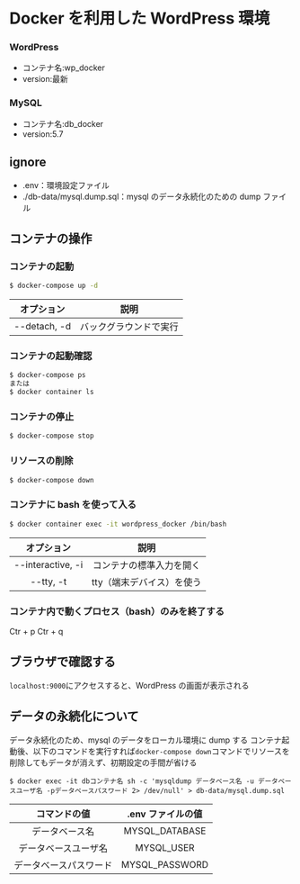 # Docker を利用した WordPress 環境

### WordPress

- コンテナ名:wp_docker
- version:最新

### MySQL

- コンテナ名:db_docker
- version:5.7

## ignore

- .env：環境設定ファイル
- ./db-data/mysql.dump.sql：mysql のデータ永続化のための dump ファイル

## コンテナの操作

### コンテナの起動

```bash
$ docker-compose up -d
```

|  オプション  |          説明          |
| :----------: | :--------------------: |
| --detach, -d | バックグラウンドで実行 |

### コンテナの起動確認

```bash
$ docker-compose ps
または
$ docker container ls
```

### コンテナの停止

```bash
$ docker-compose stop
```

### リソースの削除

```bash
$ docker-compose down
```

### コンテナに bash を使って入る

```bash
$ docker container exec -it wordpress_docker /bin/bash
```

|    オプション     |           説明            |
| :---------------: | :-----------------------: |
| --interactive, -i | コンテナの標準入力を開く  |
|     --tty, -t     | tty（端末デバイス）を使う |

### コンテナ内で動くプロセス（bash）のみを終了する

Ctr + p
Ctr + q

## ブラウザで確認する

`localhost:9000`にアクセスすると、WordPress の画面が表示される

## データの永続化について

データ永続化のため、mysql のデータをローカル環境に dump する
コンテナ起動後、以下のコマンドを実行すれば`docker-compose down`コマンドでリソースを削除してもデータが消えず、初期設定の手間が省ける

```
$ docker exec -it dbコンテナ名 sh -c 'mysqldump データベース名 -u データベースユーザ名 -pデータベースパスワード 2> /dev/null' > db-data/mysql.dump.sql
```

|      コマンドの値      | .env ファイルの値 |
| :--------------------: | :---------------: |
|     データベース名     |  MYSQL_DATABASE   |
|  データベースユーザ名  |    MYSQL_USER     |
| データベースパスワード |  MYSQL_PASSWORD   |
